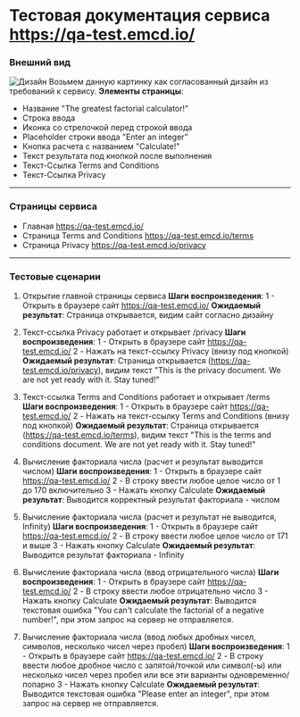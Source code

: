 # Тестовая документация сервиса https://qa-test.emcd.io/

### Внешний вид
![Дизайн](https://images2.imgbox.com/e7/05/JzTDFTdT_o.png)
Возьмем данную картинку как согласованный дизайн из требований к сервису. 
**Элементы страницы**:
* Название "The greatest factorial calculator!"
* Строка ввода
* Иконка со стрелочкой перед строкой ввода
* Placeholder строки ввода "Enter an integer"
* Кнопка расчета с названием "Calculate!"
* Текст результата под кнопкой после выполнения
* Текст-Ссылка Terms and Conditions
* Текст-Ссылка Privacy
---
### Страницы сервиса
* Главная https://qa-test.emcd.io/
* Страница Terms and Conditions https://qa-test.emcd.io/terms
* Страница Privacy https://qa-test.emcd.io/privacy
***
### Тестовые сценарии
1. Открытие главной страницы сервиса
**Шаги воспроизведения**:
1 - Открыть в браузере сайт https://qa-test.emcd.io/
**Ожидаемый результат**:
Страница открывается, видим сайт согласно дизайну

2. Текст-ссылка Privacy работает и открывает /privacy
**Шаги воспроизведения**:
1 - Открыть в браузере сайт https://qa-test.emcd.io/
2 - Нажать на текст-ссылку Privacy (внизу под кнопкой)
**Ожидаемый результат**:
Страница открывается (https://qa-test.emcd.io/privacy), видим текст "This is the privacy document. We are not yet ready with it. Stay tuned!"

3. Текст-ссылка Terms and Conditions работает и открывает /terms
**Шаги воспроизведения**:
1 - Открыть в браузере сайт https://qa-test.emcd.io/
2 - Нажать на текст-ссылку Terms and Conditions (внизу под кнопкой)
**Ожидаемый результат**:
Страница открывается (https://qa-test.emcd.io/terms), видим текст "This is the terms and conditions document. We are not yet ready with it. Stay tuned!"

4. Вычисление факториала числа (расчет и результат выводится числом)
**Шаги воспроизведения**:
1 - Открыть в браузере сайт https://qa-test.emcd.io/
2 - В строку ввести любое целое число от 1 до 170 включительно
3 - Нажать кнопку Calculate
**Ожидаемый результат**:
Выводится корректный результат факториала - числом

5. Вычисление факториала числа (расчет и результат не выводится, Infinity)
**Шаги воспроизведения**:
1 - Открыть в браузере сайт https://qa-test.emcd.io/
2 - В строку ввести любое целое число от 171 и выше
3 - Нажать кнопку Calculate
**Ожидаемый результат**:
Выводится результат факториала - Infinity

6. Вычисление факториала числа (ввод отрицательного числа)
**Шаги воспроизведения**:
1 - Открыть в браузере сайт https://qa-test.emcd.io/
2 - В строку ввести любое отрицательно число 
3 - Нажать кнопку Calculate
**Ожидаемый результат**:
Выводится текстовая ошибка "You can't calculate the factorial of a negative number!", при этом запрос на сервер не отправляется.

7. Вычисление факториала числа (ввод любых дробных чисел, символов, несколько чисел через пробел)
**Шаги воспроизведения**:
1 - Открыть в браузере сайт https://qa-test.emcd.io/
2 - В строку ввести любое дробное число с запятой/точкой или символ(-ы) или несколько чисел через пробел или все эти варианты одновременно/попарно
3 - Нажать кнопку Calculate
**Ожидаемый результат**:
Выводится текстовая ошибка "Please enter an integer", при этом запрос на сервер не отправляется.

